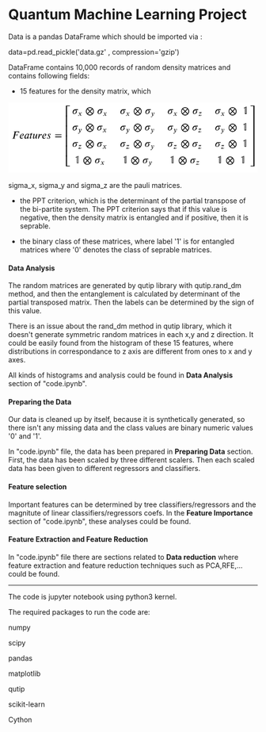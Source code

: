Quantum Machine Learning Project
====
Data is a pandas DataFrame which should be imported via :

data=pd.read_pickle('data.gz' , compression='gzip')


DataFrame contains 10,000 records of random density matrices and contains following fields:

- 15 features for the density matrix, which 

![](pics/feature.png)


sigma_x, sigma_y and sigma_z are the pauli matrices.

- the PPT criterion, which is the determinant of the partial transpose of the bi-partite system. The PPT criterion says that if this value is negative, then the density matrix is entangled and if positive, then it is seprable.

- the binary class of these matrices, where label '1' is for entangled matrices where '0' denotes the class of seprable matrices.



#### Data Analysis

The random matrices are generated by qutip library with qutip.rand_dm method, and then the entanglement is calculated by determinant of the partial transposed matrix. Then the labels can be determined by the sign of this value.

There is an issue about the rand_dm method in qutip library, which it doesn't generate symmetric random matrices in each x,y and z direction. It could be easily found from the histogram of these 15 features, where distributions in correspondance to z axis are different from ones to x and y axes.

All kinds of histograms and analysis could be found in **Data Analysis** section of "code.ipynb".

#### Preparing the Data

Our data is cleaned up by itself, because it is synthetically generated, so there isn't any missing data and the class values are binary numeric values '0' and '1'.

In "code.ipynb" file, the data has been prepared in **Preparing Data** section. First, the data has been scaled by three different scalers. Then each scaled data has been given to different regressors and classifiers.

#### Feature selection
Important features can be determined by tree classifiers/regressors and the magnitute of linear classifiers/regressors coefs. In the **Feature Importance** section of "code.ipynb", these analyses could be found.


<!--

- Over Quite Some time that I ve run some Codes 
I think the **Decision Tree Regressor** can Provide a good Classification of Entangled States over Separable ones .
-->
 
#### Feature Extraction and Feature Reduction
In "code.ipynb" file there are sections related to **Data reduction** where feature extraction and feature reduction techniques such as PCA,RFE,... could be found.


----
The code is jupyter notebook using python3 kernel.

The required packages to run the code are:

numpy

scipy

pandas

matplotlib

qutip

scikit-learn

Cython
